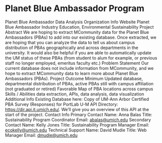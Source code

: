 # Planet Blue Ambassador Program
Planet Blue Ambassador Data Analysis
Organization Info
Website
Planet Blue Ambassador
Industry
Education, Environmental Sustainability
Project Abstract
We are hoping to extract MCommunity data for the Planet Blue Ambassadors (PBAs) to add into our existing database. Once extracted, we are hoping that you can analyze the data to tell us about campus distribution of PBAs geographically and across departments in the university. It would also be helpful if you are able to automatically update the UM status of these PBAs (from student to alum for example, or previous staff no longer employed, emeritus faculty etc.)
Problem Statement
Our current database does not include information from MCommunity, and we hope to extract MCommunity data to learn more about Planet Blue Ambassadors (PBAs).
Project Outcome
Minimum
Updated database, departmental distribution of PBAs, active PBAs still with campus affiliation (not graduated or retired)
Favorable
Map of PBA locations across campus
Skills / Abilities
data extraction, APIs, data analysis, data visualization
Additional Info
Existing Database here: Copy of UM-Ann Arbor Certified PBA Survey (Responses) for PortLab
U-M API Directory: https://dir.api.it.umich.edu/. We’ll give you an overview of this API at the start of the project.
Contact Info
Primary Contact
Name: Anna Balas
Title: Sustainability Program Coordinator
Email: abalas@umich.edu
Secondary Contact
Name: Kelly Jones
Title: Sustainability Program Manager
Email: ecokelly@umich.edu
Technical Support
Name: David Mudie
Title: Web Manager
Email: dmudie@umich.edu
